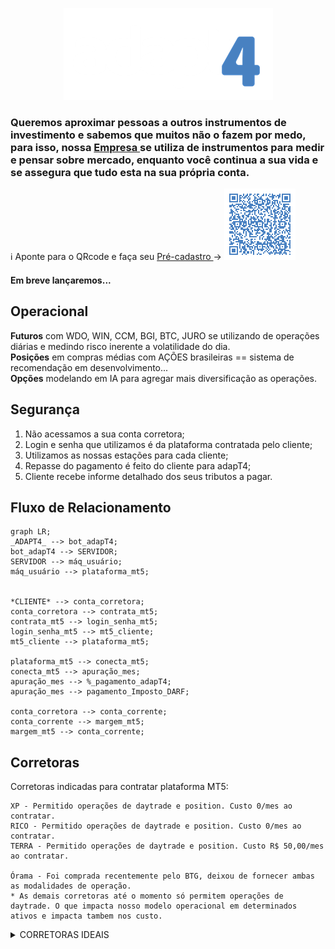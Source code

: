 <p align="center">
<img   src="LOGO-ADAPT4-HORIZONTAL-BRANCO - reduzido.png"
  alt="QRcode" /> </p>
  
  <h3>  Queremos aproximar pessoas a outros instrumentos de investimento e sabemos que muitos não o fazem por medo, para isso, nossa <a href="http://www.adapt4.com.br"> Empresa </a> se utiliza de instrumentos para medir e pensar sobre mercado, enquanto você continua a sua vida e se assegura que tudo esta na sua própria conta. </h3>
  
</h1>

 ℹ️ Aponte para o QRcode e faça seu <a href="https://docs.google.com/forms/d/1Z5kRrNm_CM8c7UKUxviqJqp9t9NPqXJSKko6WeKixgY/preview"> Pré-cadastro </a> → 
<img
  src="qrcode_git.png"
  alt="QRcode" /> <h4> Em breve lançaremos...</h4>


<h2> Operacional </h2>
<div> <strong>Futuros</strong> com WDO, WIN, CCM, BGI, BTC, JURO se utilizando de operações diárias e medindo risco inerente a volatilidade do dia. </div>
<div> <strong>Posições</strong> em compras médias com AÇÕES brasileiras == sistema de recomendação em desenvolvimento... </div>
<div> <strong>Opções</strong> modelando em IA para agregar mais diversificação as operações. </div>
</h3>

<h2> Segurança </h2>
  <ol>
    <li> Não acessamos a sua conta corretora; </li>
    <li> Login e senha que utilizamos é da plataforma contratada pelo cliente; </li>
    <li> Utilizamos as nossas estações para cada cliente; </li>
    <li> Repasse do pagamento é feito do cliente para adapT4; </li>
    <li> Cliente recebe informe detalhado dos seus tributos a pagar. </li>   
  </ol>  
<h2>

</h2>

<h2> Fluxo de Relacionamento </h2>

```mermaid
graph LR;
_ADAPT4_ --> bot_adapT4;
bot_adapT4 --> SERVIDOR;
SERVIDOR --> máq_usuário;
máq_usuário --> plataforma_mt5;


*CLIENTE* --> conta_corretora;
conta_corretora --> contrata_mt5;
contrata_mt5 --> login_senha_mt5;
login_senha_mt5 --> mt5_cliente;
mt5_cliente --> plataforma_mt5;

plataforma_mt5 --> conecta_mt5;
conecta_mt5 --> apuração_mes;
apuração_mes --> %_pagamento_adapT4;
apuração_mes --> pagamento_Imposto_DARF;

conta_corretora --> conta_corrente;
conta_corrente --> margem_mt5;
margem_mt5 --> conta_corrente;

```
</details>

<h2> Corretoras </h2>
    Corretoras indicadas para contratar plataforma MT5:
    
    XP - Permitido operações de daytrade e position. Custo 0/mes ao contratar.
    RICO - Permitido operações de daytrade e position. Custo 0/mes ao contratar.
    TERRA - Permitido operações de daytrade e position. Custo R$ 50,00/mes ao contratar.
    
    Órama - Foi comprada recentemente pelo BTG, deixou de fornecer ambas as modalidades de operação.
    * As demais corretoras até o momento só permitem operações de daytrade. O que impacta nosso modelo operacional em determinados ativos e impacta tambem nos custo.


<details>
     <summary> CORRETORAS IDEAIS </summary>
    
```

```

<details>
     <summary> xxx </summary>
    
```

```
</details>
